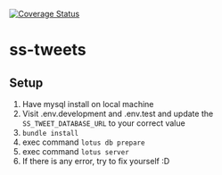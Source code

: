 [![Coverage Status](https://coveralls.io/repos/khaiql/ss-tweets/badge.svg?branch=master&service=github)](https://coveralls.io/github/khaiql/ss-tweets?branch=master)

# ss-tweets

## Setup

1. Have mysql install on local machine
2. Visit .env.development and .env.test and update the `SS_TWEET_DATABASE_URL` to your correct value
3. `bundle install`
4. exec command `lotus db prepare`
5. exec command `lotus server`
6. If there is any error, try to fix yourself :D
